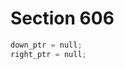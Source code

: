 # Section 606

```c << Set initial values of key variables >>+=
down_ptr = null;
right_ptr = null;
```
